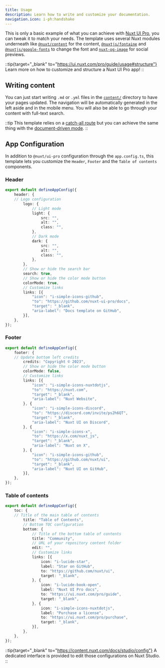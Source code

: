 ```yaml
---
title: Usage
description: Learn how to write and customize your documentation.
navigation.icon: i-ph:handshake
---
```


This is only a basic example of what you can achieve with [Nuxt UI Pro](https://ui.nuxt.com/pro/guide), you can tweak it to match your needs. The template uses several Nuxt modules underneath like [`@nuxt/content`](https://content.nuxt.com) for the content, [`@nuxtjs/fontaine`](https://github.com/nuxt-modules/fontaine) and [`@nuxtjs/google-fonts`](https://github.com/nuxt-modules/google-fonts) to change the font and [`nuxt-og-image`](https://nuxtseo.com/og-image/getting-started/installation) for social previews.

::tip{target="\_blank" to="https://ui.nuxt.com/pro/guide/usage#structure"}
Learn more on how to customize and structure a Nuxt UI Pro app!
::

## Writing content

You can just start writing `.md` or `.yml` files in the [`content/`](https://content.nuxt.com/usage/content-directory) directory to have your pages updated. The navigation will be automatically generated in the left aside and in the mobile menu. You will also be able to go through your content with full-text search.

::tip
This template relies on a [catch-all route](https://nuxt.com/docs/guide/directory-structure/pages#catch-all-route) but you can achieve the same thing with the [document-driven mode](https://content.nuxt.com/document-driven/introduction).
::

## App Configuration

In addition to `@nuxt/ui-pro` configuration through the `app.config.ts`, this template lets you customize the `Header`, `Footer` and the `Table of contents` components.

### Header

```ts [app.config.ts]
export default defineAppConfig({
    header: {
    // Logo configuration
        logo: {
            // Light mode
            light: {
                src: "",
                alt: "",
                class: "",
            },
            // Dark mode
            dark: {
                src: "",
                alt: "",
                class: "",
            },
        },
        // Show or hide the search bar
        search: true,
        // Show or hide the color mode button
        colorMode: true,
        // Customize links
        links: [{
            "icon": "i-simple-icons-github",
            "to": "https://github.com/nuxt-ui-pro/docs",
            "target": "_blank",
            "aria-label": "Docs template on GitHub",
        }],
    },
});
```

### Footer

```ts [app.config.ts]
export default defineAppConfig({
    footer: {
    // Update bottom left credits
        credits: "Copyright © 2023",
        // Show or hide the color mode button
        colorMode: false,
        // Customize links
        links: [{
            "icon": "i-simple-icons-nuxtdotjs",
            "to": "https://nuxt.com",
            "target": "_blank",
            "aria-label": "Nuxt Website",
        }, {
            "icon": "i-simple-icons-discord",
            "to": "https://discord.com/invite/ps2h6QT",
            "target": "_blank",
            "aria-label": "Nuxt UI on Discord",
        }, {
            "icon": "i-simple-icons-x",
            "to": "https://x.com/nuxt_js",
            "target": "_blank",
            "aria-label": "Nuxt on X",
        }, {
            "icon": "i-simple-icons-github",
            "to": "https://github.com/nuxt/ui",
            "target": "_blank",
            "aria-label": "Nuxt UI on GitHub",
        }],
    },
});
```

### Table of contents

```ts [app.config.ts]
export default defineAppConfig({
    toc: {
    // Title of the main table of contents
        title: "Table of Contents",
        // Bottom TOC configuration
        bottom: {
            // Title of the bottom table of contents
            title: "Community",
            // URL of your repository content folder
            edit: "",
            // Customize links
            links: [{
                icon: "i-lucide-star",
                label: "Star on GitHub",
                to: "https://github.com/nuxt/ui",
                target: "_blank",
            }, {
                icon: "i-lucide-book-open",
                label: "Nuxt UI Pro docs",
                to: "https://ui.nuxt.com/pro/guide",
                target: "_blank",
            }, {
                icon: "i-simple-icons-nuxtdotjs",
                label: "Purchase a license",
                to: "https://ui.nuxt.com/pro/purchase",
                target: "_blank",
            }],
        },
    },
});
```

::tip{target="\_blank" to="https://content.nuxt.com/docs/studio/config"}
A dedicated interface is provided to edit those configurations on Nuxt Studio.
::
